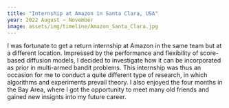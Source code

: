 ```yaml
---
title: "Internship at Amazon in Santa Clara, USA"
year: 2022 August ~ November
image: assets/img/timeline/Amazon_Santa_Clara.jpg
---
```

I was fortunate to get a return internship at Amazon in the same team but at a different location.
Impressed by the performance and flexibility of score-based diffusion models, I decided to investigate how it can be incorporated as prior in multi-armed bandit problems.
This internship was thus an occasion for me to conduct a quite different type of research, in which algorithms and experiments prevail theory.
I also enjoyed the four months in the Bay Area, where I got the opportunity to meet many old friends and gained new insignts into my future career.
